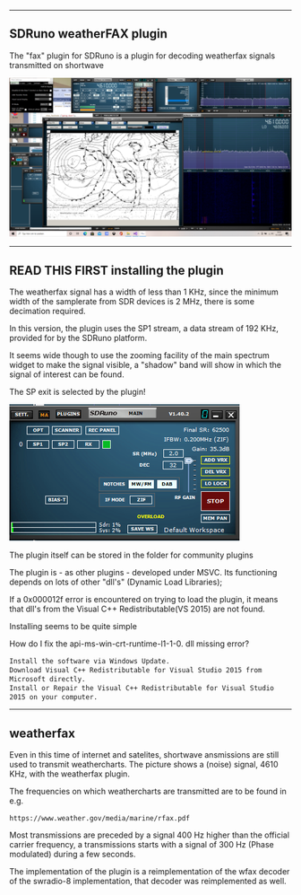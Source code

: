 
--------------------------------------------------------------------------
SDRuno weatherFAX plugin
-------------------------------------------------------------------------

The "fax" plugin for SDRuno is a plugin for decoding weatherfax signals
transmitted on shortwave

![overview](/wfax-example.png?raw=true)

-----------------------------------------------------------------------------
  READ THIS FIRST installing the plugin
-----------------------------------------------------------------------------

The weatherfax signal has a width of less than 1 KHz, since the minimum width
of the samplerate from SDR devices is 2 MHz, there is some decimation
required.

In this version, the plugin uses the SP1 stream, a data stream of 192 KHz,
provided for by the SDRuno platform.

It seems wide though to use the zooming facility of the main spectrum widget
to make the signal visible, a "shadow" band will show in which the signal
of interest can be found.

The SP exit is selected by the plugin!

![overview](/drm-main-widget.png?raw=true)

The plugin itself can be stored in the folder for community plugins

The plugin is - as other plugins - developed under MSVC. Its functioning
depends on lots of other "dll's" (Dynamic Load Libraries);

If a 0x000012f error is encountered on trying to load the plugin,
it means that dll's from the Visual C++ Redistributable(VS 2015) are
not found.

Installing seems to be quite simple

How do I fix the api-ms-win-crt-runtime-l1-1-0. dll missing error?

    Install the software via Windows Update.
    Download Visual C++ Redistributable for Visual Studio 2015 from Microsoft directly.
    Install or Repair the Visual C++ Redistributable for Visual Studio 2015 on your computer.


-----------------------------------------------------------------------
weatherfax
-----------------------------------------------------------------------

Even in this time of internet and satelites, shortwave ansmissions
are still used to transmit weathercharts.
The picture shows a (noise) signal, 4610 KHz,
with the weatherfax plugin.

The frequencies on which weathercharts are transmitted are to be found in
e.g.

	https://www.weather.gov/media/marine/rfax.pdf

Most transmissions are preceded by a signal 400 Hz higher than the official
carrier frequency, a transmissions starts with a signal of 300 Hz (Phase
modulated) during a few seconds.

The implementation of the plugin is a reimplementation of the wfax
decoder of the swradio-8 implementation, that decoder was
reimplemented as well.

